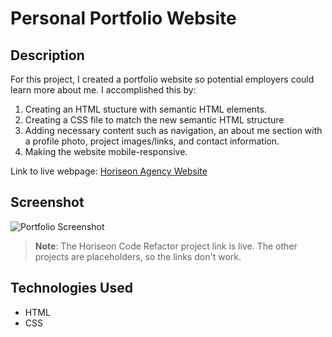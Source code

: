 # Personal Portfolio Website

## Description

For this project, I created a portfolio website so potential employers could learn more about me. I accomplished this by:
1. Creating an HTML stucture with semantic HTML elements.
2. Creating a CSS file to match the new semantic HTML structure
3. Adding necessary content such as navigation, an about me section with a profile photo, project images/links, and contact information.
4. Making the website mobile-responsive.

Link to live webpage: [Horiseon Agency Website](https://evperkinsjr.github.io/horiseon-agency-code-refactor/)

## Screenshot
![Portfolio Screenshot](./assets/images/portfolio-website-screenshot.png)

> **Note**: The Horiseon Code Refactor project link is live. The other projects are placeholders, so the links don't work.

## Technologies Used

- HTML
- CSS
